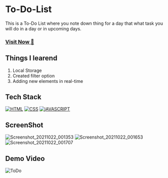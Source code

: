 # To-Do-List
This is a To-Do List where you note down thing for a day that what task you will do in a day or in upcoming days.

### <a href="https://neelesh-todolist.netlify.app/" target="_blank">**Visit Now 🚀**</a>


## Things I learend
1. Local Storage
2. Created filter option
3. Adding new elements in real-time


## Tech Stack
[![HTML](https://img.shields.io/badge/HTML5-E34F26?style=for-the-badge&logo=html5&logoColor=white)](https://www.w3schools.com/html/)
[![CSS](https://img.shields.io/badge/CSS3-1572B6?style=for-the-badge&logo=css3&logoColor=white)](https://www.w3schools.com/css/)
[![jAVASCRIPT](https://img.shields.io/badge/JavaScript-323330?style=for-the-badge&logo=javascript&logoColor=F7DF1E)](https://developer.mozilla.org/en-US/docs/Web/JavaScript)

## ScreenShot
![Screenshot_20211022_001353](https://user-images.githubusercontent.com/32032008/138338470-afba34c3-4eb9-4845-9acc-c3b2750f90ec.png)
![Screenshot_20211022_001653](https://user-images.githubusercontent.com/32032008/138338479-61ec1754-f6d8-4007-a737-5f2e81cff68a.png)
![Screenshot_20211022_001707](https://user-images.githubusercontent.com/32032008/138338482-06aba16b-7489-46c0-9faa-9f8e56984bce.png)





## Demo Video

![ToDo](https://user-images.githubusercontent.com/32032008/138342431-e072074d-3fcf-40b7-8d49-f107e799874c.gif)







